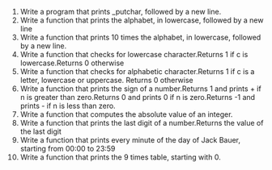 1. Write a program that prints _putchar, followed by a new line.
2. Write a function that prints the alphabet, in lowercase, followed by a new line
3. Write a function that prints 10 times the alphabet, in lowercase, followed by a new line.
4. Write a function that checks for lowercase character.Returns 1 if c is lowercase.Returns 0 otherwise
5. Write a function that checks for alphabetic character.Returns 1 if c is a letter, lowercase or uppercase. Returns 0 otherwise
6. Write a function that prints the sign of a number.Returns 1 and prints + if n is greater than zero.Returns 0 and prints 0 if n is zero.Returns -1 and prints - if n is less than zero.
7. Write a function that computes the absolute value of an integer.
8. Write a function that prints the last digit of a number.Returns the value of the last digit
9. Write a function that prints every minute of the day of Jack Bauer, starting from 00:00 to 23:59
10. Write a function that prints the 9 times table, starting with 0.
